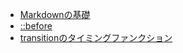 - [Markdownの基礎](https://github.com/Rieru-Saito-poo/wordbook/blob/a04c91c10c7e787e42db2753c339bce224e9aa29/MarkDown_cheetsheet.md)
- [::before](https://github.com/Rieru-Saito-poo/wordbook/blob/e8064c965e3ae4227dfe39b320ec43af3dffca1c/CSS-property/::before.md)
- [transitionのタイミングファンクション](https://github.com/Rieru-Saito-poo/wordbook/blob/6e5254edd33f0597c24248704be6034a3708d8cb/CSS-property/transition.md)
